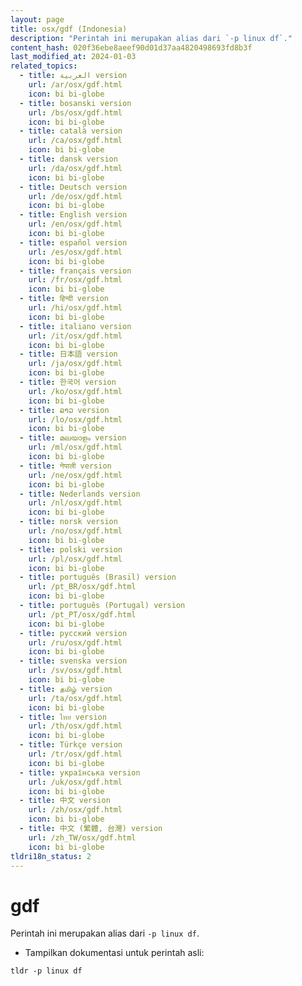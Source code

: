 ```yaml
---
layout: page
title: osx/gdf (Indonesia)
description: "Perintah ini merupakan alias dari `-p linux df`."
content_hash: 020f36ebe8aeef90d01d37aa4820498693fd8b3f
last_modified_at: 2024-01-03
related_topics:
  - title: العربية version
    url: /ar/osx/gdf.html
    icon: bi bi-globe
  - title: bosanski version
    url: /bs/osx/gdf.html
    icon: bi bi-globe
  - title: català version
    url: /ca/osx/gdf.html
    icon: bi bi-globe
  - title: dansk version
    url: /da/osx/gdf.html
    icon: bi bi-globe
  - title: Deutsch version
    url: /de/osx/gdf.html
    icon: bi bi-globe
  - title: English version
    url: /en/osx/gdf.html
    icon: bi bi-globe
  - title: español version
    url: /es/osx/gdf.html
    icon: bi bi-globe
  - title: français version
    url: /fr/osx/gdf.html
    icon: bi bi-globe
  - title: हिन्दी version
    url: /hi/osx/gdf.html
    icon: bi bi-globe
  - title: italiano version
    url: /it/osx/gdf.html
    icon: bi bi-globe
  - title: 日本語 version
    url: /ja/osx/gdf.html
    icon: bi bi-globe
  - title: 한국어 version
    url: /ko/osx/gdf.html
    icon: bi bi-globe
  - title: ລາວ version
    url: /lo/osx/gdf.html
    icon: bi bi-globe
  - title: മലയാളം version
    url: /ml/osx/gdf.html
    icon: bi bi-globe
  - title: नेपाली version
    url: /ne/osx/gdf.html
    icon: bi bi-globe
  - title: Nederlands version
    url: /nl/osx/gdf.html
    icon: bi bi-globe
  - title: norsk version
    url: /no/osx/gdf.html
    icon: bi bi-globe
  - title: polski version
    url: /pl/osx/gdf.html
    icon: bi bi-globe
  - title: português (Brasil) version
    url: /pt_BR/osx/gdf.html
    icon: bi bi-globe
  - title: português (Portugal) version
    url: /pt_PT/osx/gdf.html
    icon: bi bi-globe
  - title: русский version
    url: /ru/osx/gdf.html
    icon: bi bi-globe
  - title: svenska version
    url: /sv/osx/gdf.html
    icon: bi bi-globe
  - title: தமிழ் version
    url: /ta/osx/gdf.html
    icon: bi bi-globe
  - title: ไทย version
    url: /th/osx/gdf.html
    icon: bi bi-globe
  - title: Türkçe version
    url: /tr/osx/gdf.html
    icon: bi bi-globe
  - title: українська version
    url: /uk/osx/gdf.html
    icon: bi bi-globe
  - title: 中文 version
    url: /zh/osx/gdf.html
    icon: bi bi-globe
  - title: 中文 (繁體, 台灣) version
    url: /zh_TW/osx/gdf.html
    icon: bi bi-globe
tldri18n_status: 2
---
```

# gdf

Perintah ini merupakan alias dari `-p linux df`.

- Tampilkan dokumentasi untuk perintah asli:

`tldr -p linux df`
